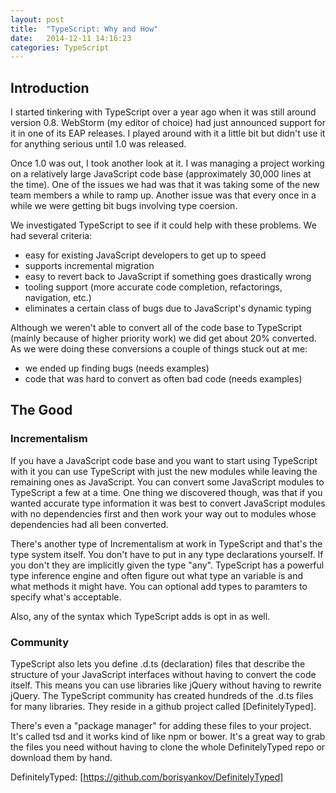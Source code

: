 ```yaml
---
layout: post
title:  "TypeScript: Why and How"
date:   2014-12-11 14:16:23
categories: TypeScript
---
```


## Introduction ##

I started tinkering with TypeScript over a year ago when it was still around
version 0.8.  WebStorm (my editor of choice) had just announced support for it
in one of its EAP releases.  I played around with it a little bit but didn't
use it for anything serious until 1.0 was released.

Once 1.0 was out, I took another look at it.  I was managing a project working
on a relatively large JavaScript code base (approximately 30,000 lines at the
time).  One of the issues we had was that it was taking some of the new team
members a while to ramp up.  Another issue was that every once in a while we
were getting bit bugs involving type coersion.

We investigated TypeScript to see if it could help with these problems.  We had
several criteria:

- easy for existing JavaScript developers to get up to speed
- supports incremental migration
- easy to revert back to JavaScript if something goes drastically wrong
- tooling support (more accurate code completion, refactorings, navigation, etc.)
- eliminates a certain class of bugs due to JavaScript's dynamic typing

Although we weren't able to convert all of the code base to TypeScript (mainly
because of higher priority work) we did get about 20% converted.  As we were
doing these conversions a couple of things stuck out at me:

- we ended up finding bugs (needs examples)
- code that was hard to convert as often bad code (needs examples)

## The Good ##

### Incrementalism ###

If you have a JavaScript code base and you want to start using TypeScript with
it you can use TypeScript with just the new modules while leaving the remaining
ones as JavaScript.  You can convert some JavaScript modules to TypeScript a few
at a time.  One thing we discovered though, was that if you wanted accurate
type information it was best to convert JavaScript modules with no dependencies
first and then work your way out to modules whose dependencies had all been
converted.

There's another type of Incrementalism at work in TypeScript and that's the type
system itself.  You don't have to put in any type declarations yourself.  If you
don't they are implicitly given the type "any".  TypeScript has a powerful type
inference engine and often figure out what type an variable is and what methods
it might have.  You can optional add types to paramters to specify what's acceptable.

Also, any of the syntax which TypeScript adds is opt in as well.

### Community ###

TypeScript also lets you define .d.ts (declaration) files that describe
the structure of your JavaScript interfaces without having to convert the code
itself.  This means you can use libraries like jQuery without having to rewrite
jQuery.  The TypeScript community has created hundreds of the .d.ts files for
many libraries.  They reside in a github project called [DefinitelyTyped].

There's even a "package manager" for adding these files to your project.  It's
called tsd and it works kind of like npm or bower.  It's a great way to grab
the files you need without having to clone the whole DefinitelyTyped repo or
download them by hand.



DefinitelyTyped:        [https://github.com/borisyankov/DefinitelyTyped]
